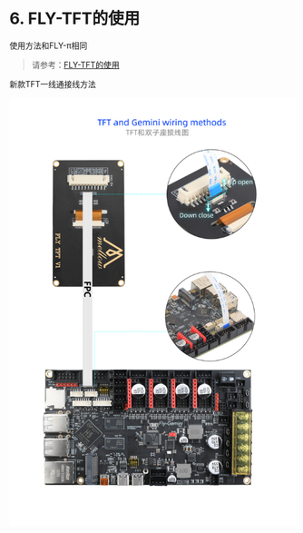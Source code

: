 # 6. FLY-TFT的使用

使用方法和FLY-π相同

>请参考：[FLY-TFT的使用](/board/fly_pi/FLY_π_tft "点击即可跳转")

新款TFT一线通接线方法

![tft](../../images/boards/fly_gemini_v3/10-2.jpg)